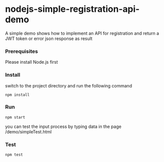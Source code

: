 # nodejs-simple-registration-api-demo
A simple demo shows how to implement an API for registration and return a JWT token or error json response as result

### Prerequisites
Please install Node.js first

### Install
switch to the project directory and run the following command
```
npm install
```

### Run
```
npm start
```

you can test the input process by typing data in the page /demo/simpleTest.html

### Test
```
npm test
```
